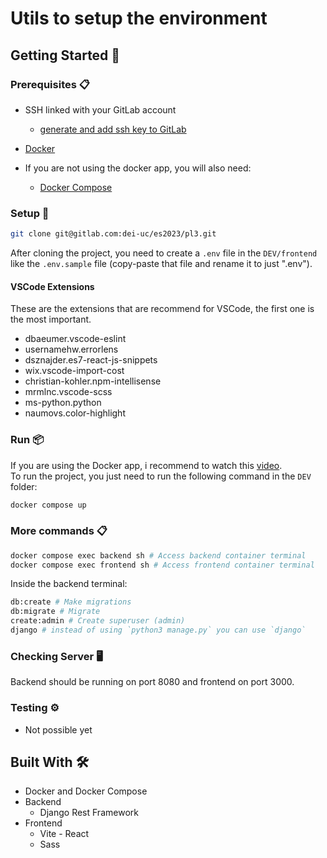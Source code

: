# Utils to setup the environment

## Getting Started 🚀

### Prerequisites 📋
- SSH linked with your GitLab account
  - [generate and add ssh key to GitLab](https://docs.gitlab.com/ee/user/ssh.html#add-an-ssh-key-to-your-gitlab-account)

- [Docker](https://www.docker.com/products/docker-desktop/)

- If you are not using the docker app, you will also need:
  - [Docker Compose](https://docs.docker.com/compose/install/linux/#install-the-plugin-manually)

### Setup 🔧

```bash
git clone git@gitlab.com:dei-uc/es2023/pl3.git
```

After cloning the project, you need to create a `.env` file in the `DEV/frontend` like the `.env.sample` file (copy-paste that file and rename it to just ".env").

#### VSCode Extensions

These are the extensions that are recommend for VSCode, the first one is the most important.

- dbaeumer.vscode-eslint
- usernamehw.errorlens
- dsznajder.es7-react-js-snippets
- wix.vscode-import-cost
- christian-kohler.npm-intellisense
- mrmlnc.vscode-scss
- ms-python.python
- naumovs.color-highlight

### Run 📦
If you are using the Docker app, i recommend to watch this [video](https://youtu.be/gAkwW2tuIqE).\
To run the project, you just need to run the following command in the `DEV` folder:

```bash
docker compose up
```

### More commands 📋
```bash
docker compose exec backend sh # Access backend container terminal
docker compose exec frontend sh # Access frontend container terminal
```

Inside the backend terminal:
```bash
db:create # Make migrations
db:migrate # Migrate
create:admin # Create superuser (admin)
django # instead of using `python3 manage.py` you can use `django`
```

### Checking Server 🖥️
Backend should be running on port 8080 and frontend on port 3000.

### Testing ⚙️
- Not possible yet

## Built With 🛠️
- Docker and Docker Compose
- Backend
  - Django Rest Framework
- Frontend
  - Vite - React
  - Sass
